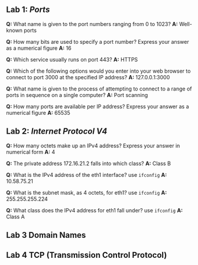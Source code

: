 ## Lab 1: *Ports*

**Q:** What name is given to the port numbers ranging from 0 to 1023?
**A:** Well-known ports


**Q:** How many bits are used to specify a port number? Express your answer as a numerical figure
**A:** 16

**Q:** Which service usually runs on port 443?
**A:** HTTPS

**Q:** Which of the following options would you enter into your web browser to connect to port 3000 at the specified IP address?
**A:** 127.0.0.1:3000
  
**Q:** What name is given to the process of attempting to connect to a range of ports in sequence on a single computer?
**A:** Port scanning

**Q:** How many ports are available per IP address? Express your answer as a numerical figure
**A:** 65535


## Lab 2:  *Internet Protocol V4*
**Q:** How many octets make up an IPv4 address? Express your answer in numerical form
**A:** 4

**Q:** The private address 172.16.21.2 falls into which class?
**A:** Class B

**Q:** What is the IPv4 address of the eth1 interface?
use `ifconfig`
**A:** 10.58.75.21

**Q:** What is the subnet mask, as 4 octets, for eth1?
use `ifconfig`
**A:** 255.255.255.224

**Q:** What class does the IPv4 address for eth1 fall under?
use `ifconfig`
**A:** Class A

## Lab 3 Domain Names 




## Lab 4 TCP (Transmission Control Protocol)
